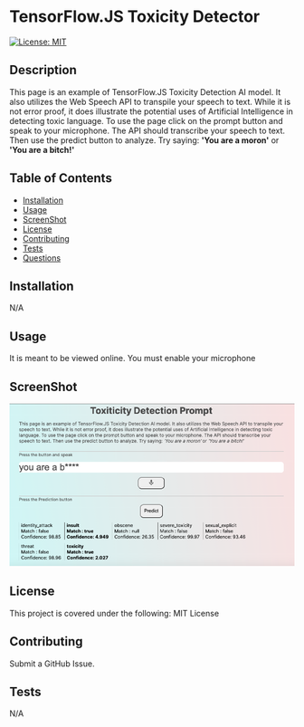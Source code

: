 # TensorFlow.JS Toxicity Detector

[![License: MIT](https://img.shields.io/badge/License-MIT-yellow.svg)](https://opensource.org/licenses/MIT)

## Description

This page is an example of TensorFlow.JS Toxicity Detection AI model. It also utilizes the Web Speech API to transpile your speech to text. While it is not error proof, it does illustrate the potential uses of Artificial Intelligence in detecting toxic language. To use the page
click on the prompt button and speak to your microphone. The API should transcribe your speech to text. Then use the predict button to analyze.
Try saying: **'You are a moron'** or **'You are a bitch!'**

## Table of Contents

- [Installation](#installation)
- [Usage](#usage)
- [ScreenShot](#screenshot)
- [License](#license)
- [Contributing](#contributing)
- [Tests](#tests)
- [Questions](#questions)

## Installation

N/A

## Usage

It is meant to be viewed online. You must enable your microphone

## ScreenShot

![WebAPP](./meta/screenshot.png)

## License

This project is covered under the following: MIT License

## Contributing

Submit a GitHub Issue.

## Tests

N/A
